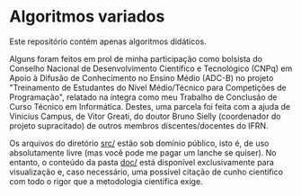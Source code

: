 # Algoritmos variados

Este repositório contém apenas algoritmos didáticos.

Alguns foram feitos em prol de minha participação como bolsista do Conselho Nacional de Desenvolvimento Científico e Tecnológico (CNPq) em Apoio à Difusão de Conhecimento no Ensino Médio (ADC-B) no projeto "Treinamento de Estudantes do Nível Médio/Técnico para Competições de Programação", relatado na íntegra como meu Trabalho de Conclusão de Curso Técnico em Informática. Destes, uma parcela foi feita com a ajuda de Vinicius Campus, de Vitor Greati, do doutor Bruno Sielly (coordenador do projeto supracitado) de outros membros discentes/docentes do IFRN.

Os arquivos do diretório <a href="src/">src/</a> estão sob domínio público, isto é, de uso absolutamente livre (mas você pode me pagar um lanche se quiser). No entanto, o conteúdo da pasta <a href="doc/">doc/</a> está disponível exclusivamente para visualização e, caso necessário, uma possivel citação de cunho científico com todo o rigor que a metodologia científica exige.
